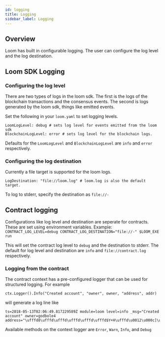```yaml
---
id: logging
title: Logging
sidebar_label: Logging
---
```


## Overview

Loom has built in configurable logging. The user can configure the log level and
the log destination.

## Loom SDK Logging

### Configuring the log level

There are two types of logs in the loom sdk. The first is the logs of the
blockchain transactions and the consensus events.
The second is logs generated by the loom sdk, things like emitted events.

Set the following in your `loom.yaml` to set logging levels.

```
LoomLogLevel: debug # sets log level for events emitted from the loom sdk
BlockchainLogLevel: error # sets log level for the blockchain logs.
```

Defaults for the `LoomLogLevel` and `BlockchainLogLevel` are `info` and `error` respectively.

### Configuring the log destination

Currently a file target is supported for the loom logs.

```
LogDestination: "file://loom.log" # loom.log is also the default target.
```

To log to stderr, specify the destination as `file://-`

## Contract logging

Configurations like log level and destination are seperate for contracts. These
are set using environment variables.
Example:
`CONTRACT_LOG_LEVEL=debug CONTRACT_LOG_DESTINATION="file://-" $LOOM_EXE run`

This will set the contract log level to `debug` and the destination to stderr.
The default for log level and destination are `info` and `file://contract.log` respectively.

### Logging from the contract

The contract context has a pre-configured logger that can be used for structured logging.
For example

```
ctx.Logger().Info("Created account", "owner", owner, "address", addr)
```

will generate a log line like

```
ts=2018-05-13T02:06:49.817229589Z module=loom level=info _msg="Created account" owner=godbole4 address="\ufffd8\ufffd\ufffd\ufffd\ufffd\ufffd$Y+H\ufffd\u0012\u000c]\u001a\ufffd\ufffd\ufffd\ufffd"
```

Available methods on the context logger are `Error`, `Warn`, `Info`, and `Debug`
